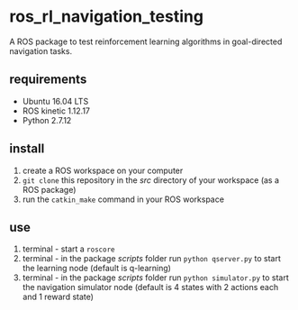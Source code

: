 # ros_rl_navigation_testing
A ROS package to test reinforcement learning algorithms in goal-directed navigation tasks.

## requirements
- Ubuntu 16.04 LTS
- ROS kinetic 1.12.17
- Python 2.7.12

## install
1. create a ROS workspace on your computer 
2. ```git clone``` this repository in the *src* directory of your workspace (as a ROS package)
3. run the ```catkin_make``` command in your ROS workspace

## use
1. terminal - start a ```roscore```
2. terminal - in the package *scripts* folder run ```python qserver.py``` to start the learning node (default is q-learning)
3. terminal - in the package *scripts* folder run ```python simulator.py``` to start the navigation simulator node (default is 4 states with 2 actions each and 1 reward state)

